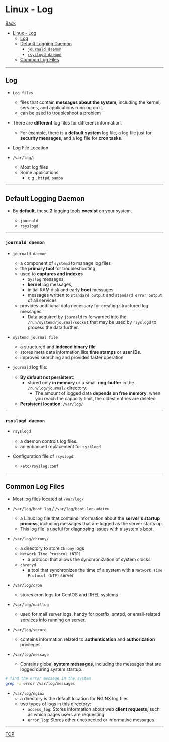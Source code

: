 # Linux - Log

[Back](../../index.md)

- [Linux - Log](#linux---log)
  - [Log](#log)
  - [Default Logging Daemon](#default-logging-daemon)
    - [`journald daemon`](#journald-daemon)
    - [`rsyslogd daemon`](#rsyslogd-daemon)
  - [Common Log Files](#common-log-files)

---

## Log

- `Log files`
  - files that contain **messages about the system**, including the kernel, services, and applications running on it.
  - can be used to troubleshoot a problem
- There are **different** log files for different information.

  - For example, there is a **default system** log file, a log file just for **security messages**, and a log file for **cron tasks**.

- Log File Location

- `/var/log/`:
  - Most log files
  - Some applications
    - e.g., `httpd`, `samba`

---

## Default Logging Daemon

- By **default**, these **2** logging tools **coexist** on your system.

  - `journald`
  - `rsyslogd`

---

### `journald daemon`

- `journald daemon`

  - a component of `systemd` to manage log files
  - the **primary tool** for troubleshooting
  - used to **captures and indexes**
    - `Syslog` messages,
    - **kernel** log messages,
    - initial RAM disk and early **boot** messages
    - messages written to `standard output` and `standard error output` of all services
  - provides additional data necessary for creating structured log messages
    - Data acquired by `journald` is forwarded into the `/run/systemd/journal/socket` that may be used by `rsyslogd` to process the data further.

- `systemd journal file`

  - a structured and **indexed binary file**
  - stores meta data information like **time stamps** or **user IDs**.
  - improves searching and provides faster operation

- `journald` log file:

  - **By default not persistent**:
    - stored only **in memory** or a small **ring-buffer** in the `/run/log/journal/` directory.
      - The amount of logged data **depends on free memory**, when you reach the capacity limit, the oldest entries are deleted.
  - **Persistent location**: `/var/log/`

---

### `rsyslogd daemon`

- `rsyslogd`

  - a daemon controls log files.
  - an enhanced replacement for `sysklogd`

- Configuration file of `rsyslogd`:
  - `/etc/rsyslog.conf`

---

## Common Log Files

- Most log files located at `/var/log/`

- `/var/log/boot.log` / `/var/log/boot.log-<date>`

  - a Linux log file that contains information about the **server's startup process**, including messages that are logged as the server starts up.
  - This log file is useful for diagnosing issues with a system's boot.

- `/var/log/chrony/`

  - a directory to store `Chrony` logs
  - `Network Time Protocol (NTP)`
    - a protocol that allows the synchronization of system clocks
  - `chronyd`
    - a tool that synchronizes the time of a system with a `Network Time Protocol (NTP)` server

- `/var/log/cron`

  - stores cron logs for CentOS and RHEL systems

- `/var/log/maillog`

  - used for mail server logs, handy for postfix, smtpd, or email-related services info running on server.

- `/var/log/secure`

  - contains information related to **authentication** and **authorization** privileges.

- `/var/log/message`

  - Contains global **system messages**, including the messages that are logged during system startup.

```sh
# find the error message in the system
grep -i error /var/log/messages
```

- `/var/log/nginx`
  - a directory is the default location for NGINX log files
  - two types of logs in this directory:
    - `access_log`: Stores information about web **client requests**, such as which pages users are requesting
    - `error_log`: Stores other unexpected or informative messages

---

[TOP](#linux---log)
